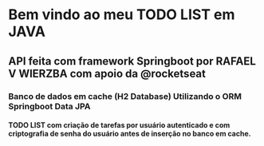 # Bem vindo ao meu TODO LIST em JAVA 
## API feita com framework Springboot por RAFAEL V WIERZBA com apoio da @rocketseat
### Banco de dados em cache (H2 Database) Utilizando o ORM Springboot Data JPA

#### TODO LIST com criação de tarefas por usuário autenticado e com criptografia de senha do usuário antes de inserção no banco em cache.